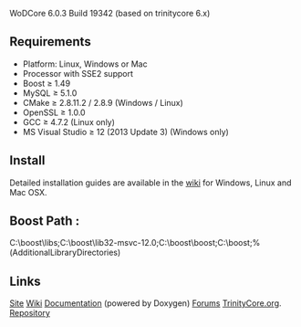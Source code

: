 ﻿WoDCore 6.0.3 Build 19342 (based on trinitycore 6.x)

## Requirements
+ Platform: Linux, Windows or Mac
+ Processor with SSE2 support
+ Boost ≥ 1.49
+ MySQL ≥ 5.1.0
+ CMake ≥ 2.8.11.2 / 2.8.9 (Windows / Linux)
+ OpenSSL ≥ 1.0.0
+ GCC ≥ 4.7.2 (Linux only)
+ MS Visual Studio ≥ 12 (2013 Update 3) (Windows only)

## Install
Detailed installation guides are available in the [wiki](http://collab.kpsn.org/display/tc/Installation+Guide) for
Windows, Linux and Mac OSX.

## Boost Path :
C:\boost\libs;C:\boost\lib32-msvc-12.0;C:\boost\boost;C:\boost;%(AdditionalLibraryDirectories)

## Links
[Site](http://www.trinitycore.org)
[Wiki](http://trinitycore.info)
[Documentation](http://www.trinitycore.net) (powered by Doxygen)
[Forums](http://www.trinitycore.org/f/)
[TrinityCore.org](http://www.trinitycore.org).
[Repository](https://github.com/TrinityCore/TrinityCore)
